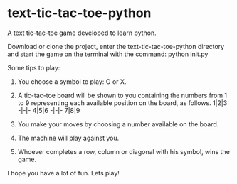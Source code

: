 # text-tic-tac-toe-python
A text tic-tac-toe game developed to learn python.

Download or clone the project, enter the text-tic-tac-toe-python directory and start the game on the terminal with the command:
python init.py

Some tips to play:

1) You choose a symbol to play: O or X.

2) A tic-tac-toe board will be shown to you containing the numbers from 1 to 9 representing each available position on the board, as follows.
1|2|3
-|-|-
4|5|6
-|-|-
7|8|9

3) You make your moves by choosing a number available on the board.

4) The machine will play against you.

5) Whoever completes a row, column or diagonal with his symbol, wins the game.

I hope you have a lot of fun. Lets play!
